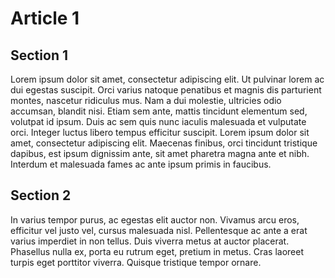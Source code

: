 # Article 1

## Section 1
Lorem ipsum dolor sit amet, consectetur adipiscing elit. Ut pulvinar lorem ac dui egestas suscipit. Orci varius natoque penatibus et magnis dis parturient montes, nascetur ridiculus mus. Nam a dui molestie, ultricies odio accumsan, blandit nisi. Etiam sem ante, mattis tincidunt elementum sed, volutpat id ipsum. Duis ac sem quis nunc iaculis malesuada et vulputate orci. Integer luctus libero tempus efficitur suscipit. Lorem ipsum dolor sit amet, consectetur adipiscing elit. Maecenas finibus, orci tincidunt tristique dapibus, est ipsum dignissim ante, sit amet pharetra magna ante et nibh. Interdum et malesuada fames ac ante ipsum primis in faucibus.

## Section 2
In varius tempor purus, ac egestas elit auctor non. Vivamus arcu eros, efficitur vel justo vel, cursus malesuada nisl. Pellentesque ac ante a erat varius imperdiet in non tellus. Duis viverra metus at auctor placerat. Phasellus nulla ex, porta eu rutrum eget, pretium in metus. Cras laoreet turpis eget porttitor viverra. Quisque tristique tempor ornare.
